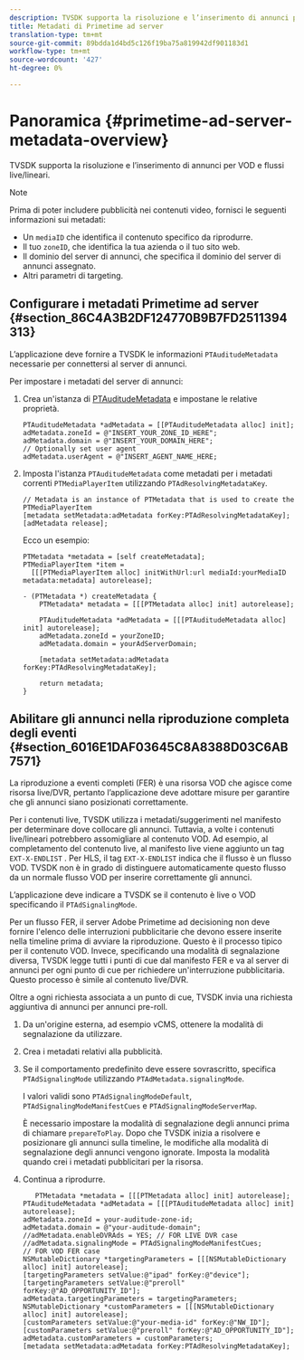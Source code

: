 ```yaml
---
description: TVSDK supporta la risoluzione e l’inserimento di annunci per VOD e flussi live/lineari.
title: Metadati di Primetime ad server
translation-type: tm+mt
source-git-commit: 89bdda1d4bd5c126f19ba75a819942df901183d1
workflow-type: tm+mt
source-wordcount: '427'
ht-degree: 0%

---
```



# Panoramica {#primetime-ad-server-metadata-overview}

TVSDK supporta la risoluzione e l’inserimento di annunci per VOD e flussi live/lineari.

>[!NOTE]
>
>Prima di poter includere pubblicità nei contenuti video, fornisci le seguenti informazioni sui metadati:
>
>* Un `mediaID` che identifica il contenuto specifico da riprodurre.
>* Il tuo `zoneID`, che identifica la tua azienda o il tuo sito web.
>* Il dominio del server di annunci, che specifica il dominio del server di annunci assegnato.
>* Altri parametri di targeting.

>



## Configurare i metadati Primetime ad server {#section_86C4A3B2DF124770B9B7FD2511394313}

L’applicazione deve fornire a TVSDK le informazioni `PTAuditudeMetadata` necessarie per connettersi al server di annunci.

Per impostare i metadati del server di annunci:

1. Crea un&#39;istanza di [PTAuditudeMetadata](https://help.adobe.com/en_US/primetime/api/psdk/appledoc/Classes/PTAuditudeMetadata.html) e impostane le relative proprietà.

   ```
   PTAuditudeMetadata *adMetadata = [[PTAuditudeMetadata alloc] init];  
   adMetadata.zoneId = @"INSERT_YOUR_ZONE_ID_HERE"; 
   adMetadata.domain = @"INSERT_YOUR_DOMAIN_HERE"; 
   // Optionally set user agent 
   adMetadata.userAgent = @"INSERT_AGENT_NAME_HERE; 
   ```

1. Imposta l&#39;istanza `PTAuditudeMetadata` come metadati per i metadati correnti `PTMediaPlayerItem` utilizzando `PTAdResolvingMetadataKey`.

   ```
   // Metadata is an instance of PTMetadata that is used to create the PTMediaPlayerItem 
   [metadata setMetadata:adMetadata forKey:PTAdResolvingMetadataKey];  
   [adMetadata release];
   ```

   Ecco un esempio:

   ```
   PTMetadata *metadata = [self createMetadata]; 
   PTMediaPlayerItem *item =  
     [[[PTMediaPlayerItem alloc] initWithUrl:url mediaId:yourMediaID metadata:metadata] autorelease]; 
   
   - (PTMetadata *) createMetadata { 
       PTMetadata* metadata = [[[PTMetadata alloc] init] autorelease]; 
   
       PTAuditudeMetadata *adMetadata = [[[PTAuditudeMetadata alloc] init] autorelease];  
       adMetadata.zoneId = yourZoneID; 
       adMetadata.domain = yourAdServerDomain; 
   
       [metadata setMetadata:adMetadata forKey:PTAdResolvingMetadataKey]; 
   
       return metadata; 
   }
   ```

## Abilitare gli annunci nella riproduzione completa degli eventi {#section_6016E1DAF03645C8A8388D03C6AB7571}

La riproduzione a eventi completi (FER) è una risorsa VOD che agisce come risorsa live/DVR, pertanto l’applicazione deve adottare misure per garantire che gli annunci siano posizionati correttamente.

Per i contenuti live, TVSDK utilizza i metadati/suggerimenti nel manifesto per determinare dove collocare gli annunci. Tuttavia, a volte i contenuti live/lineari potrebbero assomigliare al contenuto VOD. Ad esempio, al completamento del contenuto live, al manifesto live viene aggiunto un tag `EXT-X-ENDLIST` . Per HLS, il tag `EXT-X-ENDLIST` indica che il flusso è un flusso VOD. TVSDK non è in grado di distinguere automaticamente questo flusso da un normale flusso VOD per inserire correttamente gli annunci.

L’applicazione deve indicare a TVSDK se il contenuto è live o VOD specificando il `PTAdSignalingMode`.

Per un flusso FER, il server Adobe Primetime ad decisioning non deve fornire l&#39;elenco delle interruzioni pubblicitarie che devono essere inserite nella timeline prima di avviare la riproduzione. Questo è il processo tipico per il contenuto VOD. Invece, specificando una modalità di segnalazione diversa, TVSDK legge tutti i punti di cue dal manifesto FER e va al server di annunci per ogni punto di cue per richiedere un&#39;interruzione pubblicitaria. Questo processo è simile al contenuto live/DVR.

Oltre a ogni richiesta associata a un punto di cue, TVSDK invia una richiesta aggiuntiva di annunci per annunci pre-roll.

1. Da un&#39;origine esterna, ad esempio vCMS, ottenere la modalità di segnalazione da utilizzare.
1. Crea i metadati relativi alla pubblicità.
1. Se il comportamento predefinito deve essere sovrascritto, specifica `PTAdSignalingMode` utilizzando `PTAdMetadata.signalingMode`.

   I valori validi sono `PTAdSignalingModeDefault`, `PTAdSignalingModeManifestCues` e `PTAdSignalingModeServerMap`.

   È necessario impostare la modalità di segnalazione degli annunci prima di chiamare `prepareToPlay`. Dopo che TVSDK inizia a risolvere e posizionare gli annunci sulla timeline, le modifiche alla modalità di segnalazione degli annunci vengono ignorate. Imposta la modalità quando crei i metadati pubblicitari per la risorsa.

1. Continua a riprodurre.

   ```
      PTMetadata *metadata = [[[PTMetadata alloc] init] autorelease]; 
   PTAuditudeMetadata *adMetadata = [[[PTAuditudeMetadata alloc] init] autorelease]; 
   adMetadata.zoneId = your-auditude-zone-id; 
   adMetadata.domain = @"your-auditude-domain"; 
   //adMetadata.enableDVRAds = YES; // FOR LIVE DVR case 
   //adMetadata.signalingMode = PTAdSignalingModeManifestCues;  
   // FOR VOD FER case 
   NSMutableDictionary *targetingParameters = [[[NSMutableDictionary alloc] init] autorelease]; 
   [targetingParameters setValue:@"ipad" forKey:@"device"]; 
   [targetingParameters setValue:@"preroll" forKey:@"AD_OPPORTUNITY_ID"]; 
   adMetadata.targetingParameters = targetingParameters; 
   NSMutableDictionary *customParameters = [[[NSMutableDictionary alloc] init] autorelease]; 
   [customParameters setValue:@"your-media-id" forKey:@"NW_ID"]; 
   [customParameters setValue:@"preroll" forKey:@"AD_OPPORTUNITY_ID"]; 
   adMetadata.customParameters = customParameters; 
   [metadata setMetadata:adMetadata forKey:PTAdResolvingMetadataKey]; 
   ```

